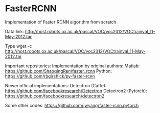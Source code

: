 # FasterRCNN
Implementation of Faster RCNN algorithm from scratch


Data link: http://host.robots.ox.ac.uk/pascal/VOC/voc2012/VOCtrainval_11-May-2012.tar

Type wget -c http://host.robots.ox.ac.uk/pascal/VOC/voc2012/VOCtrainval_11-May-2012.tar


Important repositories:
Implementation by original authors:
Matlab: https://github.com/ShaoqingRen/faster_rcnn
Python: https://github.com/rbgirshick/py-faster-rcnn

Newer official implementations:
Detectron (Caffe): https://github.com/facebookresearch/Detectron
Detectron2 (Pytorch): https://github.com/facebookresearch/detectron2


Some other codes:
https://github.com/jwyang/faster-rcnn.pytorch
